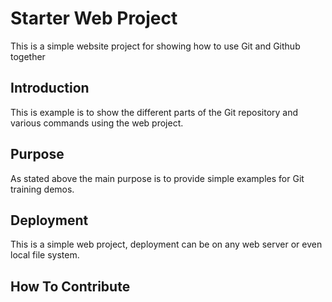 # Starter Web Project

This is a simple website project for showing how to use Git and Github together

## Introduction

This is example is to show the different parts of the Git repository and various commands using the web project.

## Purpose

As stated above the main purpose is to provide simple examples for Git training demos.

## Deployment

This is a simple web project, deployment can be on any web server or even local file system.

## How To Contribute